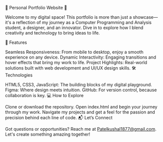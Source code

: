🌟 Personal Portfolio Website 🌟

Welcome to my digital space! This portfolio is more than just a showcase—it's a reflection of my journey as a Computer Programming and Analysis student, a designer, and an innovator. Dive in to explore how I blend creativity and technology to bring ideas to life.

🚀 Features

Seamless Responsiveness: From mobile to desktop, enjoy a smooth experience on any device.
Dynamic Interactivity: Engaging transitions and hover effects that bring my work to life.
Project Highlights: Real-world solutions built with web development and UI/UX design skills.
🛠 Technologies

HTML5, CSS3, JavaScript: The building blocks of my digital playground.
Figma: Where design meets intuition.
GitHub: For version control, because collaboration is key.
💻 How to Explore

Clone or download the repository.
Open index.html and begin your journey through my work.
Navigate my projects and get a feel for the passion and precision behind each line of code.
📬 Let’s Connect

Got questions or opportunities? Reach me at Patelkushal1877@gmail.com. Let's create something amazing together!